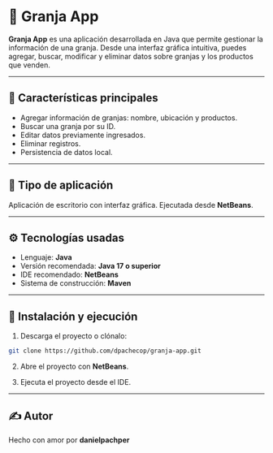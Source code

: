 # 🏡 Granja App

**Granja App** es una aplicación desarrollada en Java que permite gestionar la información de una granja. Desde una interfaz gráfica intuitiva, puedes agregar, buscar, modificar y eliminar datos sobre granjas y los productos que venden.

---

## 🚀 Características principales

- Agregar información de granjas: nombre, ubicación y productos.
- Buscar una granja por su ID.
- Editar datos previamente ingresados.
- Eliminar registros.
- Persistencia de datos local.

---

## 📄 Tipo de aplicación

Aplicación de escritorio con interfaz gráfica. Ejecutada desde **NetBeans**.

---

## ⚙️ Tecnologías usadas

- Lenguaje: **Java**
- Versión recomendada: **Java 17 o superior**
- IDE recomendado: **NetBeans**
- Sistema de construcción:  **Maven** 

---

## 📆 Instalación y ejecución

1. Descarga el proyecto o clónalo:

```bash
git clone https://github.com/dpachecop/granja-app.git
```

2. Abre el proyecto con **NetBeans**.

3. Ejecuta el proyecto desde el IDE.

---

## ✍️ Autor

Hecho con amor por **danielpachper**
